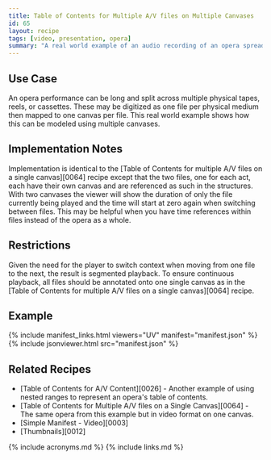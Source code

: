 ```yaml
---
title: Table of Contents for Multiple A/V files on Multiple Canvases
id: 65
layout: recipe
tags: [video, presentation, opera]
summary: "A real world example of an audio recording of an opera spread across multiple canvases."
---
```



## Use Case

An opera performance can be long and split across multiple physical tapes, reels, or cassettes. These may be digitized as one file per physical medium then mapped to one canvas per file. This real world example shows how this can be modeled using multiple canvases.

## Implementation Notes

Implementation is identical to the [Table of Contents for multiple A/V files on a single canvas][0064] recipe except that the two files, one for each act, each have their own canvas and are referenced as such in the structures. With two canvases the viewer will show the duration of only the file currently being played and the time will start at zero again when switching between files. This may be helpful when you have time references within files instead of the opera as a whole.

## Restrictions

Given the need for the player to switch context when moving from one file to the next, the result is segmented playback. To ensure continuous playback, all files should be annotated onto one single canvas as in the [Table of Contents for multiple A/V files on a single canvas][0064] recipe.

## Example

{% include manifest_links.html viewers="UV" manifest="manifest.json" %}
{% include jsonviewer.html src="manifest.json" %}

## Related Recipes

- [Table of Contents for A/V Content][0026] - Another example of using nested ranges to represent an opera's table of contents.
- [Table of Contents for Multiple A/V files on a Single Canvas][0064] - The same opera from this example but in video format on one canvas.
- [Simple Manifest - Video][0003]
- [Thumbnails][0012]

{% include acronyms.md %}
{% include links.md %}
